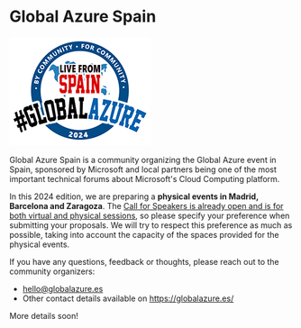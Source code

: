 # Global Azure Spain

[![Global Azure Spain Logo](GlobalAzure2024LiveFromSpain-250.png "Visit us here!")](https://globalazure.es/)

Global Azure Spain is a community organizing the Global Azure event in Spain, sponsored by Microsoft and local partners being one of the most important technical forums about Microsoft's Cloud Computing platform.

In this 2024 edition, we are preparing a **physical events in Madrid, Barcelona and Zaragoza**. The [Call for Speakers is already open and is for both virtual and physical sessions](https://sessionize.com/global-azure-2024-spain), so please specify your preference when submitting your proposals. We will try to respect this preference as much as possible, taking into account the capacity of the spaces provided for the physical events.

If you have any questions, feedback or thoughts, please reach out to the community organizers:
* hello@globalazure.es 
* Other contact details available on https://globalazure.es/

More details soon!
